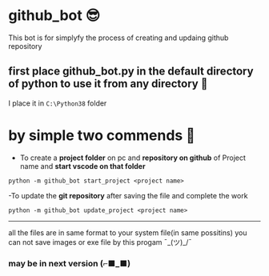 # github_bot 😎
This bot is for simplyfy the process of creating and updaing github repository 

## first place github_bot.py in the default directory of python to use it from any directory 🤠
I place it in `C:\Python38` folder 

# by simple two commends 🤯
 - To create a **project folder** on pc and **repository on github** of Project name and **start vscode on that folder**
```
python -m github_bot start_project <project name>
```

 -To update the **git repository** after saving the file and complete the work
```
python -m github_bot update_project <project name>
```

------------
 all the files are in same format to your system file(in same possitins)
 you can not save images or exe file by this progam ¯\_(ツ)_/¯ 
 ### may be in next version (⌐■_■)
